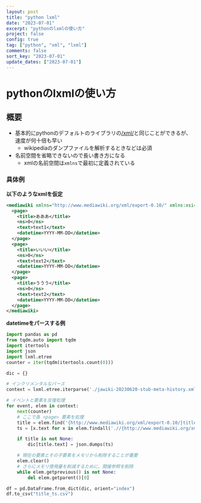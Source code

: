 ```yaml
---
layout: post
title: "python lxml"
date: "2023-07-01"
excerpt: "pythonのlxmlの使い方"
project: false
config: true
tag: ["python", "xml", "lxml"]
comments: false
sort_key: "2023-07-01"
update_dates: ["2023-07-01"]
---
```


# pythonのlxmlの使い方

## 概要
 - 基本的にpythonのデフォルトのライブラリの[/xml/](/python-xml/)と同じことができるが、速度が何十倍も早い
   - wikipediaのダンプファイルを解析するときなどは必須
 - 名前空間を省略できないので長い書き方になる
   - xmlの名前空間は`xmlns`で最初に定義されている

### 具体例

**以下のようなxmlを仮定**

```xml
<mediawiki xmlns="http://www.mediawiki.org/xml/export-0.10/" xmlns:xsi="http://www.w3.org/2001/XMLSchema-instance" xsi:schemaLocation="http://www.mediawiki.org/xml/export-0.10/ http://www.mediawiki.org/xml/export-0.10.xsd" version="0.10" xml:lang="ja">
  <page>
    <title>あああ</title>
    <ns>0</ns>
    <text>text1</text>
    <datetime>YYYY-MM-DD</datetime>
  </page>
  <page>
    <title>いいい</title>
    <ns>0</ns>
    <text>text2</text>
    <datetime>YYYY-MM-DD</datetime>
  </page>
  <page>
    <title>ううう</title>
    <ns>0</ns>
    <text>text2</text>
    <datetime>YYYY-MM-DD</datetime>
  </page>
</mediawiki>
```

**datetimeをパースする例**
```python
import pandas as pd
from tqdm.auto import tqdm
import itertools
import json
import lxml.etree
counter = iter(tqdm(itertools.count(0)))

dic = {}

# インクリメンタルなパース
context = lxml.etree.iterparse('./jawiki-20230620-stub-meta-history.xml', events=('end',), tag='{http://www.mediawiki.org/xml/export-0.10/}page')

# イベントと要素を反復処理
for event, elem in context:
    next(counter)
    # ここで各 <page> 要素を処理
    title = elem.find('{http://www.mediawiki.org/xml/export-0.10/}title')
    ts = [x.text for x in elem.findall('.//{http://www.mediawiki.org/xml/export-0.10/}datetime')]

    if title is not None:
        dic[title.text] = json.dumps(ts)

    # 現在の要素とその子要素をメモリから削除することが重要
    elem.clear()
    # さらにメモリ使用量を削減するために、間接参照を削除
    while elem.getprevious() is not None:
        del elem.getparent()[0]

df = pd.DataFrame.from_dict(dic, orient="index")
df.to_csv("title_ts.csv")
```

